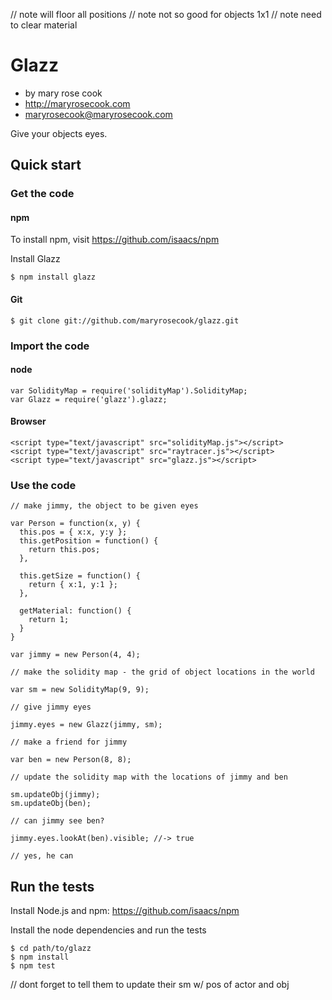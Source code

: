// note will floor all positions
// note not so good for objects 1x1
// note need to clear material


# Glazz

* by mary rose cook
* http://maryrosecook.com
* maryrosecook@maryrosecook.com

Give your objects eyes.

## Quick start

### Get the code

#### npm

To install npm, visit https://github.com/isaacs/npm

Install Glazz

    $ npm install glazz

#### Git

    $ git clone git://github.com/maryrosecook/glazz.git

### Import the code

#### node

    var SolidityMap = require('solidityMap').SolidityMap;
    var Glazz = require('glazz').glazz;

#### Browser

    <script type="text/javascript" src="solidityMap.js"></script>
    <script type="text/javascript" src="raytracer.js"></script>
    <script type="text/javascript" src="glazz.js"></script>

### Use the code

    // make jimmy, the object to be given eyes

    var Person = function(x, y) {
      this.pos = { x:x, y:y };
      this.getPosition = function() {
        return this.pos;
      },

      this.getSize = function() {
        return { x:1, y:1 };
      },

      getMaterial: function() {
        return 1;
      }
    }

    var jimmy = new Person(4, 4);

    // make the solidity map - the grid of object locations in the world

    var sm = new SolidityMap(9, 9);

    // give jimmy eyes

    jimmy.eyes = new Glazz(jimmy, sm);

    // make a friend for jimmy

    var ben = new Person(8, 8);

    // update the solidity map with the locations of jimmy and ben

    sm.updateObj(jimmy);
    sm.updateObj(ben);

    // can jimmy see ben?

    jimmy.eyes.lookAt(ben).visible; //-> true

    // yes, he can

## Run the tests

Install Node.js and npm: https://github.com/isaacs/npm

Install the node dependencies and run the tests

    $ cd path/to/glazz
    $ npm install
    $ npm test




// dont forget to tell them to update their sm w/ pos of actor and obj
